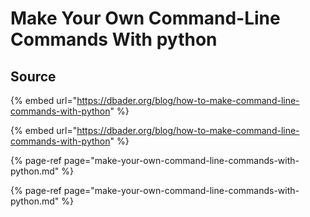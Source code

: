 # Make Your Own Command-Line Commands With python

## Source

{% embed url="https://dbader.org/blog/how-to-make-command-line-commands-with-python" %}

{% embed url="https://dbader.org/blog/how-to-make-command-line-commands-with-python" %}

{% page-ref page="make-your-own-command-line-commands-with-python.md" %}

{% page-ref page="make-your-own-command-line-commands-with-python.md" %}



